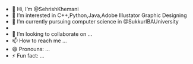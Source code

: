 - 👋 Hi, I’m @SehrishKhemani
- 👀 I’m interested in C++,Python,Java,Adobe Illustator Graphic Designing
- 🌱 I’m currently pursuing computer science in @SukkurIBAUniversity
- 
- 💞️ I’m looking to collaborate on ...
- 📫 How to reach me ...
- 😄 Pronouns: ...
- ⚡ Fun fact: ...

<!---
SehrishKhemani/SehrishKhemani is a ✨ special ✨ repository because its `README.md` (this file) appears on your GitHub profile.
You can click the Preview link to take a look at your changes.
--->
